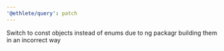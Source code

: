 ```yaml
---
'@ethlete/query': patch
---
```


Switch to const objects instead of enums due to ng packagr building them in an incorrect way

